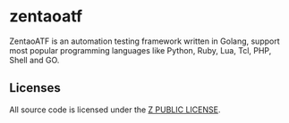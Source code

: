 # zentaoatf
ZentaoATF is an automation testing framework written in Golang, support most popular programming languages like Python, Ruby, Lua, Tcl, PHP, Shell and GO.

## Licenses

All source code is licensed under the [Z PUBLIC LICENSE](LICENSE.md).